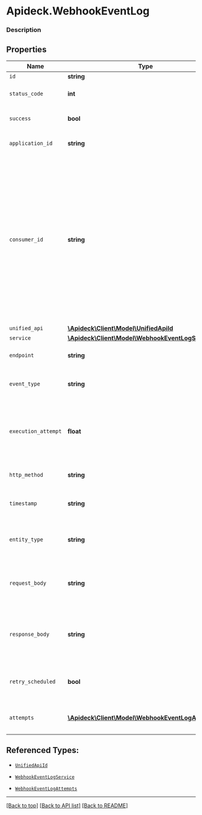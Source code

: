 # Apideck.WebhookEventLog

### Description

## Properties
Name | Type | Description | Notes
------------ | ------------- | ------------- | -------------
`id` | **string** |  | [optional] 
`status_code` | **int** | HTTP Status code that was returned. | [optional] 
`success` | **bool** | Whether or not the request was successful. | [optional] 
`application_id` | **string** | ID of your Apideck Application | [optional] 
`consumer_id` | **string** | Unique consumer identifier. You can freely choose a consumer ID yourself. Most of the time, this is an ID of your internal data model that represents a user or account in your system (for example account:12345). If the consumer doesn't exist yet, Vault will upsert a consumer based on your ID. | [optional] 
`unified_api` | [**\Apideck\Client\Model\UnifiedApiId**](UnifiedApiId.md) |  | [optional] 
`service` | [**\Apideck\Client\Model\WebhookEventLogService**](WebhookEventLogService.md) |  | [optional] 
`endpoint` | **string** | The URL of the webhook endpoint. | [optional] 
`event_type` | **string** | Name of source event that webhook is subscribed to. | [optional] 
`execution_attempt` | **float** | Number of attempts webhook endpoint was called before a success was returned or eventually failed | [optional] 
`http_method` | **string** | HTTP Method of request to endpoint. | [optional] 
`timestamp` | **string** | ISO Date and time when the request was made. | [optional] 
`entity_type` | **string** | Name of the Entity described by the attributes delivered within payload | [optional] 
`request_body` | **string** | The JSON stringified payload that was delivered to the webhook endpoint. | [optional] 
`response_body` | **string** | The JSON stringified response that was returned from the webhook endpoint. | [optional] 
`retry_scheduled` | **bool** | If the request has not hit the max retry limit and will be retried. | [optional] 
`attempts` | [**\Apideck\Client\Model\WebhookEventLogAttempts[]**](WebhookEventLogAttempts.md) | record of each attempt to call webhook endpoint | [optional] 





## Referenced Types:





* [`UnifiedApiId`](UnifiedApiId.md)
* [`WebhookEventLogService`](WebhookEventLogService.md)









* [`WebhookEventLogAttempts`](WebhookEventLogAttempts.md)

---

[[Back to top]](#) [[Back to API list]](../../../../README.md#documentation-for-api-endpoints) [[Back to README]](../../../../README.md)



